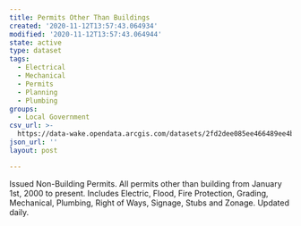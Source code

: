 ```yaml
---
title: Permits Other Than Buildings
created: '2020-11-12T13:57:43.064934'
modified: '2020-11-12T13:57:43.064944'
state: active
type: dataset
tags:
  - Electrical
  - Mechanical
  - Permits
  - Planning
  - Plumbing
groups:
  - Local Government
csv_url: >-
  https://data-wake.opendata.arcgis.com/datasets/2fd2dee085ee466489ee4b63382b86b4_0.csv?outSR=%7B%22latestWkid%22%3A3857%2C%22wkid%22%3A102100%7D
json_url: ''
layout: post

---
```

Issued Non-Building Permits. All permits other than building from January 1st, 2000 to present. Includes Electric, Flood, Fire Protection, Grading, Mechanical, Plumbing, Right of Ways, Signage, Stubs and Zonage. Updated daily.
